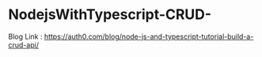 # NodejsWithTypescript-CRUD-

Blog Link : https://auth0.com/blog/node-js-and-typescript-tutorial-build-a-crud-api/
